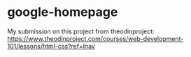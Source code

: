 # google-homepage
My submission on this project from theodinproject: https://www.theodinproject.com/courses/web-development-101/lessons/html-css?ref=lnav
